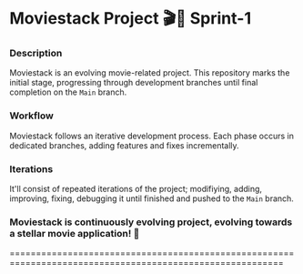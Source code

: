 Moviestack Project 🎬🚀 Sprint-1
=================================
### Description

Moviestack is an evolving movie-related project. This repository marks the initial stage, progressing through development branches until final completion on the `Main` branch.

### Workflow

Moviestack follows an iterative development process. Each phase occurs in dedicated branches, adding features and fixes incrementally.

### Iterations

It'll consist of repeated iterations of the project; modifiying, adding, improving, fixing, debugging it until finished and pushed to the `Main` branch.

### Moviestack is continuously evolving project, evolving towards a stellar movie application! 🌟
==========================================================================================================
